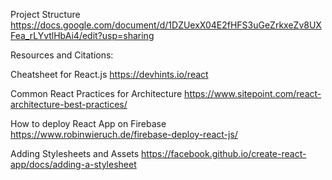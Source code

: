 
Project Structure
https://docs.google.com/document/d/1DZUexX04E2fHFS3uGeZrkxeZv8UXFea_rLYvtlHbAi4/edit?usp=sharing

Resources and Citations:

Cheatsheet for React.js
https://devhints.io/react

Common React Practices for Architecture
https://www.sitepoint.com/react-architecture-best-practices/

How to deploy React App on Firebase
https://www.robinwieruch.de/firebase-deploy-react-js/

Adding Stylesheets and Assets
https://facebook.github.io/create-react-app/docs/adding-a-stylesheet
